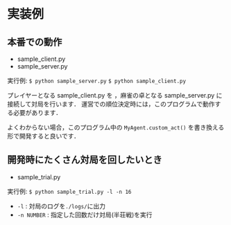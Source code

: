 # 実装例

## 本番での動作
- sample_client.py
- sample_server.py

実行例: `$ python sample_server.py` `$ python sample_client.py`

プレイヤーとなる sample_client.py を ，麻雀の卓となる sample_server.py に接続して対局を行います．
運営での順位決定時には，このプログラムで動作する必要があります．

よくわからない場合，このプログラム中の `MyAgent.custom_act()` を書き換える形で開発すると良いです．

## 開発時にたくさん対局を回したいとき
- sample_trial.py

実行例: `$ python sample_trial.py -l -n 16`
- `-l` : 対局のログを`./logs/`に出力
- `-n NUMBER` : 指定した回数だけ対局(半荘戦)を実行
